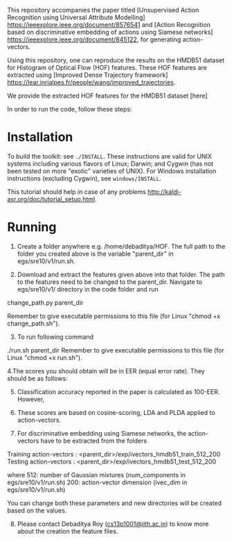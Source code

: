 This repository accompanies the paper titled [Unsupervised Action Recognition using Universal Attribute Modelling] https://ieeexplore.ieee.org/document/8576541 and [Action Recognition based on discriminative embedding of actions using Siamese networks] https://ieeexplore.ieee.org/document/845122, for generating action-vectors.

Using this repository, one can reproduce the results on the HMDB51 dataset for Histogram of Optical Flow (HOF) features. These HOF features are extracted using [Improved Dense Trajectory framework] https://lear.inrialpes.fr/people/wang/improved_trajectories.

We provide the extracted HOF features for the HMDB51 dataset [here] 

In order to run the code, follow these steps:

Installation
================================

To build the toolkit: see `./INSTALL`.  These instructions are valid for UNIX
systems including various flavors of Linux; Darwin; and Cygwin (has not been
tested on more "exotic" varieties of UNIX).  For Windows installation
instructions (excluding Cygwin), see `windows/INSTALL`.

This tutorial should help in case of any problems http://kaldi-asr.org/doc/tutorial_setup.html.

Running
================================

1. Create a folder anywhere e.g. /home/debaditya/HOF. 
The full path to the folder you created above is the variable "parent_dir" in egs/sre10/v1/run.sh. 

2. Download and extract the features given above into that folder. The path to the features need to be changed to the parent_dir. Navigate to egs/sre10/v1/ directory in the code folder and run

change_path.py parent_dir

Remember to give executable permissions to this file (for Linux "chmod +x change_path.sh").

3. To run following command

./run.sh parent_dir
Remember to give executable permissions to this file (for Linux "chmod +x run.sh").

4.The scores you should obtain will be in EER (equal error rate). They should be as follows:

5. Classification accuracy reported in the paper is calculated as 100-EER. However, 

6. These scores are based on cosine-scoring, LDA and PLDA applied to action-vectors.

7. For discriminative embedding using Siamese networks, the action-vectors have to be extracted from the folders 

Training action-vectors : <parent_dir>/exp/ivectors_hmdb51_train_512_200     
Testing action-vectors : <parent_dir>/exp/ivectors_hmdb51_test_512_200

where 
512: number of Gaussian mixtures (num_components in egs/sre10/v1/run.sh)
200: action-vector dimension (ivec_dim in egs/sre10/v1/run.sh)

You can change both these parameters and new directories will be created based on the values.

8. Please contact Debaditya Roy (cs13p1001@iith.ac.in) to know more about the creation the feature files.

